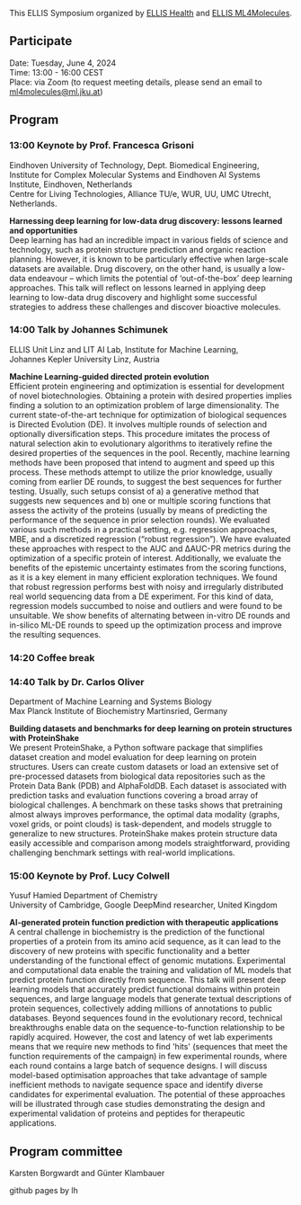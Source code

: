 
This ELLIS Symposium organized by [ELLIS Health](https://ellis.eu/programs/ellis-health) and [ELLIS ML4Molecules](https://ellis.eu/programs/machine-learning-for-molecule-discovery).

## Participate
Date: Tuesday, June 4, 2024  
Time: 13:00 - 16:00 CEST  
Place: via Zoom (to request meeting details, please send an email to ml4molecules@ml.jku.at)  

## Program

### 13:00 Keynote by Prof. Francesca Grisoni
Eindhoven University of Technology, Dept. Biomedical Engineering,  
Institute for Complex Molecular Systems and Eindhoven AI Systems Institute, Eindhoven, Netherlands  
Centre for Living Technologies, Alliance TU/e, WUR, UU, UMC Utrecht, Netherlands.

**Harnessing deep learning for low-data drug discovery: lessons learned and opportunities**  
Deep learning has had an incredible impact in various fields of science and technology, such as protein structure prediction and organic reaction planning. However, it is known to be particularly effective when large-scale datasets are available. Drug discovery, on the other hand, is usually a low-data endeavour – which limits the potential of ‘out-of-the-box’ deep learning approaches. This talk will reflect on lessons learned in applying deep learning to low-data drug discovery and highlight some successful strategies to address these challenges and discover bioactive molecules.
				
### 14:00 Talk by Johannes Schimunek
ELLIS Unit Linz and LIT AI Lab, Institute for Machine Learning,  
Johannes Kepler University Linz, Austria 


**Machine Learning-guided directed protein evolution**  
Efficient protein engineering and optimization is essential for development of novel biotechnologies. Obtaining a protein with desired properties implies finding a solution to an optimization problem of large dimensionality. The current state-of-the-art technique for optimization of biological sequences is Directed Evolution (DE). It involves multiple rounds of selection and optionally diversification steps. This procedure imitates the process of natural selection akin to evolutionary algorithms to iteratively refine the desired properties of the sequences in the pool. Recently, machine learning methods have been proposed that intend to augment and speed up this process. These methods attempt to utilize the prior knowledge, usually coming from earlier DE rounds, to suggest the best sequences for further testing. Usually, such setups consist of a) a generative method that suggests new sequences and b) one or multiple scoring functions that assess the activity of the proteins (usually by means of predicting the performance of the sequence in prior selection rounds). We evaluated various such methods in a practical setting, e.g. regression approaches, MBE, and a discretized regression (“robust regression”). We have evaluated these approaches with respect to the AUC and ΔAUC-PR metrics during the optimization of a specific protein of interest. Additionally, we evaluate the benefits of the epistemic uncertainty estimates from the scoring functions, as it is a key element in many efficient exploration techniques. We found that robust regression performs best with noisy and irregularly distributed real world sequencing data from a DE experiment.
For this kind of data, regression models succumbed to noise and outliers and were found to be unsuitable. We show benefits of alternating between in-vitro DE rounds and in-silico ML-DE rounds to speed up the optimization process and improve the resulting sequences.


### 14:20 Coffee break

### 14:40 Talk by Dr. Carlos Oliver
Department of Machine Learning and Systems Biology  
Max Planck Institute of Biochemistry Martinsried, Germany  

**Building datasets and benchmarks for deep learning on protein structures with ProteinShake**  
We present ProteinShake, a Python software package that simplifies dataset creation and model evaluation for deep learning on protein structures. Users can create custom datasets or load an extensive set of pre-processed datasets from biological data repositories such as the Protein Data Bank (PDB) and AlphaFoldDB.
Each dataset is associated with prediction tasks and evaluation functions covering a broad array of biological challenges. A benchmark on these tasks shows that pretraining almost always improves performance, the optimal data modality (graphs, voxel grids, or point clouds) is task-dependent, and models struggle to generalize to new structures. ProteinShake makes protein structure data easily accessible and comparison among models straightforward, providing challenging benchmark settings with real-world implications.


### 15:00 Keynote by Prof. Lucy Colwell
Yusuf Hamied Department of Chemistry  
University of Cambridge, Google DeepMind researcher, United Kingdom  

**AI-generated protein function prediction with therapeutic applications**  
A central challenge in biochemistry is the prediction of the functional properties of a protein from its amino acid sequence, as it can lead to the discovery of new proteins with specific functionality and a better understanding of the functional effect of genomic mutations. Experimental and computational data enable the training and validation of ML models that predict protein function directly from sequence. This talk will present deep learning models that accurately predict functional domains within protein sequences, and large language models that generate textual descriptions of protein sequences, collectively adding millions of annotations to public databases.
Beyond sequences found in the evolutionary record, technical breakthroughs enable data on the sequence-to-function relationship to be rapidly acquired. However, the cost and latency of wet lab experiments means that we require new methods to find 'hits' (sequences that meet the function requirements of the campaign) in few experimental rounds, where each round contains a large batch of sequence designs. I will discuss model-based optimisation approaches that take advantage of sample inefficient methods to navigate sequence space and identify diverse candidates for experimental evaluation. The potential of these approaches will be illustrated through case studies demonstrating the design and experimental validation of proteins and peptides for therapeutic applications.


## Program committee
Karsten Borgwardt and Günter Klambauer  

github pages by lh
